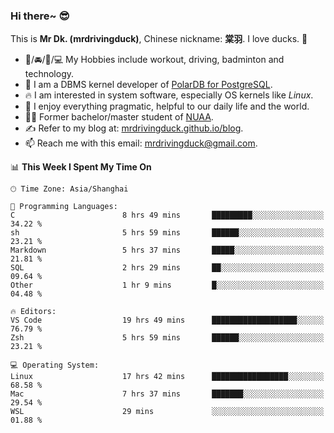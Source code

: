 ### Hi there~ 😎

This is **Mr Dk. (mrdrivingduck)**, Chinese nickname: **棠羽**. I love ducks. 🦆

- 💪/🚘/🏸/💻 My Hobbies include workout, driving, badminton and technology.
- 🍊 I am a DBMS kernel developer of [PolarDB for PostgreSQL](https://github.com/ApsaraDB/PolarDB-for-PostgreSQL).
- 🔥 I am interested in system software, especially OS kernels like *Linux*.
- 🔧 I enjoy everything pragmatic, helpful to our daily life and the world.
- 👨‍🎓 Former bachelor/master student of [NUAA](https://en.wikipedia.org/wiki/Nanjing_University_of_Aeronautics_and_Astronautics).
- ✍ Refer to my blog at: [mrdrivingduck.github.io/blog](https://mrdrivingduck.github.io/blog/).
- 📫 Reach me with this email: [mrdrivingduck@gmail.com](mailto:mrdrivingduck@gmail.com).

<!--START_SECTION:waka-->
📊 **This Week I Spent My Time On** 

```text
🕑︎ Time Zone: Asia/Shanghai

💬 Programming Languages: 
C                        8 hrs 49 mins       █████████░░░░░░░░░░░░░░░░   34.22 % 
sh                       5 hrs 59 mins       ██████░░░░░░░░░░░░░░░░░░░   23.21 % 
Markdown                 5 hrs 37 mins       █████░░░░░░░░░░░░░░░░░░░░   21.81 % 
SQL                      2 hrs 29 mins       ██░░░░░░░░░░░░░░░░░░░░░░░   09.64 % 
Other                    1 hr 9 mins         █░░░░░░░░░░░░░░░░░░░░░░░░   04.48 % 

🔥 Editors: 
VS Code                  19 hrs 49 mins      ███████████████████░░░░░░   76.79 % 
Zsh                      5 hrs 59 mins       ██████░░░░░░░░░░░░░░░░░░░   23.21 % 

💻 Operating System: 
Linux                    17 hrs 42 mins      █████████████████░░░░░░░░   68.58 % 
Mac                      7 hrs 37 mins       ███████░░░░░░░░░░░░░░░░░░   29.54 % 
WSL                      29 mins             ░░░░░░░░░░░░░░░░░░░░░░░░░   01.88 % 
```


<!--END_SECTION:waka-->

<!-- ![Mr Dk.'s GitHub Stats](https://github-readme-stats.vercel.app/api?username=mrdrivingduck&count_private&show_icons=true&theme=buefy) -->

<!-- ![Most Used Languages](https://github-readme-stats.vercel.app/api/top-langs/?username=mrdrivingduck&exclude_repo=mips32-CPU,snort-tcp-socket&theme=buefy&layout=compact&langs_count=10) -->


<!--
**mrdrivingduck/mrdrivingduck** is a ✨ _special_ ✨ repository because its `README.md` (this file) appears on your GitHub profile.

Here are some ideas to get you started:

- 🔭 I’m currently working on ...
- 🌱 I’m currently learning ...
- 👯 I’m looking to collaborate on ...
- 🤔 I’m looking for help with ...
- 💬 Ask me about ...
- 📫 How to reach me: ...
- 😄 Pronouns: ...
- ⚡ Fun fact: ...
-->

